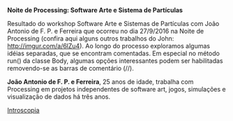 **Noite de Processing: Software Arte e Sistema de Partículas**

Resultado do workshop Software Arte e Sistemas de Partículas com João Antonio de F. P. e Ferreira que ocorreu no dia 27/9/2016 na Noite de Processing (confira aqui alguns outros trabalhos do John: http://imgur.com/a/6lZu4). Ao longo do processo exploramos algumas idéias separadas, que se encontram comentadas. Em especial no método run() da classe Body, algumas opções interessantes podem ser habilitadas removendo-se as barras de comentário (//).

**João Antonio de F. P. e Ferreira**, 25 anos de idade, trabalha com Processing em projetos independentes de software art, jogos, simulações e visualização de dados há três anos.

[Introscopia](https://github.com/Introscopia)
